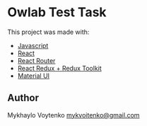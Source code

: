 # Owlab Test Task

This project was made with:

* [Javascript](https://developer.mozilla.org/ru/docs/Web/JavaScript)
* [React](https://react.dev/)
* [React Router](https://reactrouter.com/)
* [React Redux + Redux Toolkit](https://react-redux.js.org/)
* [Material UI](https://mui.com/)

## Author

Mykhaylo Voytenko    [mykvoitenko@gmail.com](mailto:mykvoitenko@gmail.com)
